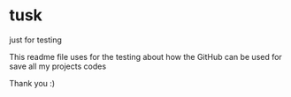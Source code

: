 # tusk
just for testing

This readme file uses for the testing about how the GitHub can be used for save all my projects codes

Thank you :)
